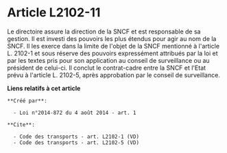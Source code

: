 # Article L2102-11

Le directoire assure la direction de la SNCF et est responsable de sa gestion. Il est investi des pouvoirs les plus étendus
pour agir au nom de la SNCF. Il les exerce dans la limite de l'objet de la SNCF mentionné à l'article L. 2102-1 et sous
réserve des pouvoirs expressément attribués par la loi et par les textes pris pour son application au conseil de surveillance
ou au président de celui-ci. Il conclut le contrat-cadre entre la SNCF et l'Etat prévu à l'article L. 2102-5, après
approbation par le conseil de surveillance.

**Liens relatifs à cet article**

	**Créé par**:

	  - Loi n°2014-872 du 4 août 2014 - art. 1

	**Cite**:

	  - Code des transports - art. L2102-1 (VD)
	  - Code des transports - art. L2102-5 (VD)
